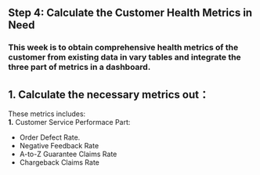 ## Step 4: Calculate the Customer Health Metrics in Need
### This week is to obtain comprehensive health metrics of the customer from existing data in vary tables and integrate the three part of metrics in a dashboard.
## 1. Calculate the necessary metrics out：
These metrics includes: <br>
**1.** Customer Service Performace Part: <br>
  - Order Defect Rate.
  - Negative Feedback Rate
  - A-to-Z Guarantee Claims Rate
  - Chargeback Claims Rate
